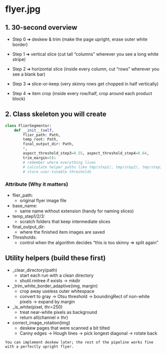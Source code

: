 # flyer.jpg
## 1. 30-second overview
- Step 0  ➜  deskew & trim    (make the page upright, erase outer white border)
- Step 1  ➜  vertical slice   (cut tall “columns” wherever you see a long white stripe)
- Step 2  ➜  horizontal slice (inside every column, cut “rows” wherever you see a blank bar)

- Step 3  ➜  slice-or-keep    (very skinny rows get chopped in half vertically)
- Step 4  ➜  item crop        (inside every row/half, crop around each product block)

## 2. Class skeleton you will create
```python
class FlierSegmentor:
    def __init__(self, 
        flier_path: Path, 
        temp_root: Path, 
        final_output_dir: Path,
        *, 
        aspect_threshold_step3=0.55, aspect_threshold_step4=0.64,
        trim_margin=5):
        # remember where everything lives
        # calculate helper paths like tmp/step1/, tmp/step2/, tmp/step3/
        # store user-tunable thresholds
```
### Attribute (Why it matters)
- flier_path: 
  - original flyer image file
- base_name: 
  - same name without extension (handy for naming slices)
- temp_step1/2/3: 
  - scratch folders that keep intermediate slices
- final_output_dir:
  - where the finished item images are saved
- Thresholds: 
  - control when the algorithm decides “this is too skinny ⇒ split again”

## Utility helpers (build these first)
- _clear_directory(path)	
  - start each run with a clean directory	
  - shutil.rmtree if exists → mkdir
- _trim_white_border_adaptive(img, margin)	
  - crop away useless outer whitespace	
  - convert to gray → Otsu threshold → boundingRect of non-white pixels → expand by margin
- _is_white(pixel, thr=250)	
  - treat near-white pixels as background	
  - return all(channel ≥ thr)
- correct_image_rotation(img)	
  - deskew pages that were scanned a bit tilted	  
  - Canny edges → Hough lines → pick longest diagonal → rotate back     

`You can implement deskew later; the rest of the pipeline works fine with a perfectly upright flyer.`

